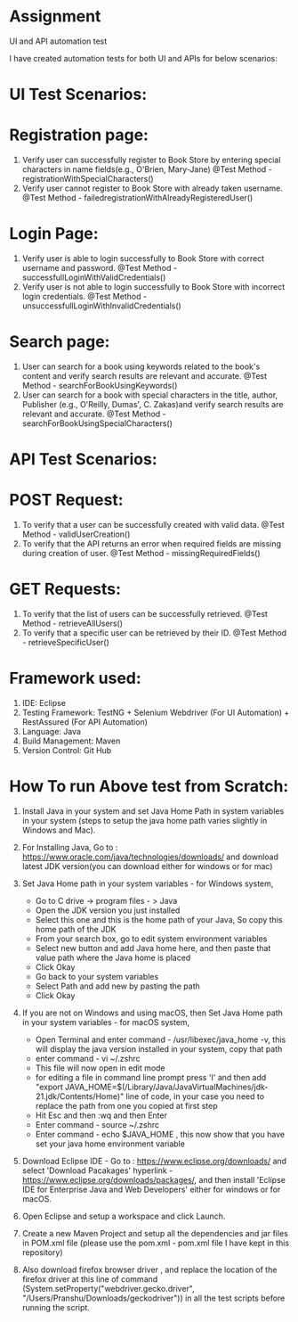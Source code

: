 # Assignment
UI and API automation test

I have created automation tests for both UI and APIs for below scenarios:

# UI Test Scenarios:

# Registration page:
1. Verify user can successfully register to Book Store by entering special characters in name fields(e.g., O'Brien, Mary-Jane)
   @Test Method - registrationWithSpecialCharacters()
2. Verify user cannot register to Book Store with already taken username.
   @Test Method - failedregistrationWithAlreadyRegisteredUser()

# Login Page:
1. Verify user is able to login successfully to Book Store with correct username and password.
   @Test Method - successfullLoginWithValidCredentials()
2. Verify user is not able to login successfully to Book Store with incorrect login credentials.
   @Test Method - unsuccessfullLoginWithInvalidCredentials()

# Search page:
1. User can search for a book using keywords related to the book's content and verify search results are relevant and accurate.
   @Test Method - searchForBookUsingKeywords()
2. User can search for a book with special characters in the title, author, Publisher (e.g., O'Reilly, Dumas', C. Zakas)and verify search results are relevant and accurate.
   @Test Method - searchForBookUsingSpecialCharacters()

# API Test Scenarios:

# POST Request:
1. To verify that a user can be successfully created with valid data.
   @Test Method - validUserCreation()
2. To verify that the API returns an error when required fields are missing during creation of user.
   @Test Method - missingRequiredFields()

# GET Requests:
1. To verify that the list of users can be successfully retrieved.
   @Test Method - retrieveAllUsers()
2. To verify that a specific user can be retrieved by their ID.
   @Test Method - retrieveSpecificUser()

# Framework used:
1. IDE: Eclipse
2. Testing Framework: TestNG + Selenium Webdriver (For UI Automation) + RestAssured (For API Automation)
3. Language: Java
4. Build Management: Maven
5. Version Control: Git Hub

# How To run Above test from Scratch:
1. Install Java in your system and set Java Home Path in system variables in your system (steps to setup the java home path varies slightly in Windows and Mac).
2. For Installing Java, Go to : https://www.oracle.com/java/technologies/downloads/ and download latest JDK version(you can download either for windows or for mac)
3. Set Java Home path in your system variables - for Windows system,

   * Go to C drive -> program files - > Java
   * Open the JDK version you just installed 
   * Select this one and this is the home path of your Java, So copy this home path of the JDK 
   * From your search box, go to edit system environment variables 
   * Select new button and add Java home here, and then paste that value path where the Java home is placed 
   * Click Okay 
   * Go back to your system variables 
   * Select Path and add new by pasting the path 
   * Click Okay
   
4. If you are not on Windows and using macOS, then Set Java Home path in your system variables - for macOS system,
  
   * Open Terminal and enter command - /usr/libexec/java_home -v, this will display the java version installed in your system, copy that path
   * enter command - vi ~/.zshrc
   * This file will now open in edit mode
   * for editing a file in command line prompt press 'I' and then add "export JAVA_HOME=$(/Library/Java/JavaVirtualMachines/jdk-21.jdk/Contents/Home)" line of code, in your case you need to replace the path from one you copied at first step
   * Hit Esc and then :wq and then Enter
   * Enter command - source ~/.zshrc
   * Enter command - echo $JAVA_HOME , this now show that you have set your java home environment variable
  
5. Download Eclipse IDE - Go to : https://www.eclipse.org/downloads/ and select 'Download Pacakages' hyperlink -https://www.eclipse.org/downloads/packages/, and then install 'Eclipse IDE for Enterprise Java and Web Developers' either for windows or for macOS.
6. Open Eclipse and setup a workspace and click Launch.
7. Create a new Maven Project and setup all the dependencies and jar files in POM.xml file (please use the pom.xml - pom.xml file I have kept in this repository)
8. Also download firefox browser driver , and replace the location of the firefox driver at this line of command (System.setProperty("webdriver.gecko.driver", "/Users/Pranshu/Downloads/geckodriver")) in all the test scripts before running the script.





















